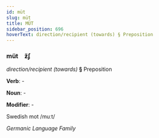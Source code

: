 ```yaml
---
id: müt
slug: müt
title: MÜT
sidebar_position: 696
hoverText: direction/recipient (towards) § Preposition
---
```


### müt&emsp;<span kind="abugida">ƶ̆ʄ</span>

*direction/recipient (towards)* **§** Preposition

**Verb**: -

**Noun**: -

**Modifier**: -

Swedish mot /muːt/

*Germanic Language Family*